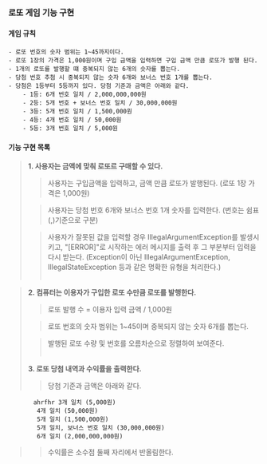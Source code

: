 ### 로또 게임 기능 구현
#### 게임 규칙
    - 로또 번호의 숫자 범위는 1~45까지이다.
    - 로또 1장의 가격은 1,000원이며 구입 금액을 입력하면 구입 금액 만큼 로또가 발행 된다.
    - 1개의 로또를 발행할 떄 중복되지 않는 6개의 숫자를 뽑는다.
    - 당첨 번호 추첨 시 중복되지 않는 숫자 6개와 보너스 번호 1개를 뽑는다.
    - 당첨은 1등부터 5등까지 있다. 당첨 기준과 금액은 아래와 같다.
        - 1등: 6개 번호 일치 / 2,000,000,000원
        - 2등: 5개 번호 + 보너스 번호 일치 / 30,000,000원
        - 3등: 5개 번호 일치 / 1,500,000원
        - 4등: 4개 번호 일치 / 50,000원
        - 5등: 3개 번호 일치 / 5,000원

#### 기능 구현 목록
> **1. 사용자는 금액에 맞춰 로또르 구매할 수 있다.**
> 
>> 사용자는 구입금액을 입력하고, 금액 만큼 로또가 발행된다. (로또 1장 가격은 1,000원)
> 
>> 사용자는 당첨 번호 6개와 보너스 번호 1개 숫자를 입력한다. (번호는 쉼표(,)기준으로 구분)
> 
>> 사용자가 잘못된 값을 입력할 경우 IllegalArgumentException를 발생시키고, "[ERROR]"로 시작하는 에러 메시지를 출력 후 그 부분부터 입력을 다시 받는다.
(Exception이 아닌 IllegalArgumentException, IllegalStateException 등과 같은 명확한 유형을 처리한다.)
<br><br>

>**2. 컴퓨터는 이용자가 구입한 로또 수만큼 로또를 발행한다.**
>> 로또 발행 수 = 이용자 입력 금액 / 1,000원
> 
>> 로또 번호의 숫자 범위는 1~45이며 중복되지 않는 숫자 6개를 뽑는다.
> 
>> 발행된 로또 수량 및 번호를 오름차순으로 정렬하여 보여준다.
<br><br>
> 
>**3. 로또 당첨 내역과 수익률을 출력한다.**
>> 당첨 기준과 금액은 아래와 같다.

           ahrfhr 3개 일치 (5,000원)
            4개 일치 (50,000원)
            5개 일치 (1,500,000원)
            5개 일치, 보너스 번호 일치 (30,000,000원)
            6개 일치 (2,000,000,000원)       
>> 수익률은 소수점 둘째 자리에서 반올림한다. 